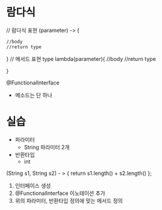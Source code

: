 # 람다식


// 람다식 표현
(parameter) -> {
    
    //body
    //return type

}
// 메서드 표현
type lambda(parameter){
    //body
    //return type

}

@FunctionalInterface
- 메소드는 단 하나

# 실습

- 파라미터
  - String 파라미터 2개
- 반환타입
  - int

(String s1, String s2) - > {
    return s1.length() + s2.length()
};

1. 인터페이스 생성
2. @FunctionalInterface 이노테이션 추가
3. 위의 파라미터, 반환타입 정의에 맞는 메서드 정의




